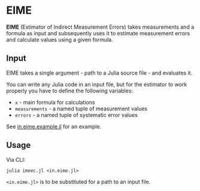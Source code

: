 # EIME

**EIME** (Estimator of Indirect Measurement Errors) takes measurements and a formula as input and subsequently uses it to estimate measurement errors and calculate values using a given formula.

## Input

EIME takes a single argument - path to a Julia source file - and evaluates it.

You can write any Julia code in an input file, but for the estimator to work properly you have to define the following variables:

- `x` - main formula for calculations
- `measurements` - a named tuple of measurement values
- `errors` - a named tuple of systematic error values

See [in.eime.example.jl](in.eime.example.jl) for an example.

## Usage

Via CLI:

```shell-session
julia imeec.jl <in.eime.jl>
```

`<in.eime.jl>` is to be substituted for a path to an input file.
